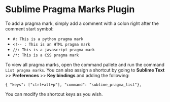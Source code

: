 # Sublime Pragma Marks Plugin

To add a pragma mark, simply add a comment with a colon right after the comment start symbol:

- `#: This is a python pragma mark`
- `<!-- : This is an HTML pragma mark`
- `//: This is a javascript pragma mark`
- `/*: This is a CSS pragma mark`

To view all pragma marks, open the command pallete and run the command `List pragma marks`. You can also assign a shortcut by going to **Sublime Text** >> **Preferences** >> **Key bindings** and adding the following:

`{ "keys": ["ctrl+alt+p"], "command": "sublime_pragma_list"},`

You can modify the shortcut keys as you wish.
